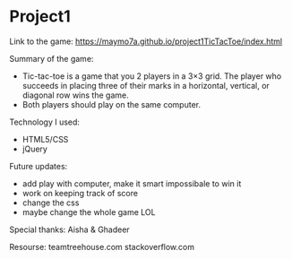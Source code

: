 
# Project1
Link to the game: https://maymo7a.github.io/project1TicTacToe/index.html


Summary of the game:
- Tic-tac-toe is a game that you 2 players in a 3×3 grid. The player who succeeds in placing three of their marks in a horizontal, vertical, or diagonal row wins the game.
- Both players should play on the same computer.

Technology I used:
- HTML5/CSS
- jQuery

Future updates:
- add play with computer, make it smart impossibale to win it
- work on keeping track of score
- change the css
- maybe change the whole game LOL

Special thanks:
Aisha & Ghadeer 

Resourse:
teamtreehouse.com
stackoverflow.com

